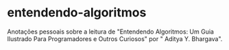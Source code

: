 # entendendo-algoritmos
 Anotações pessoais sobre a leitura de "Entendendo Algoritmos: Um Guia Ilustrado Para Programadores e Outros Curiosos" por " Aditya Y. Bhargava".
